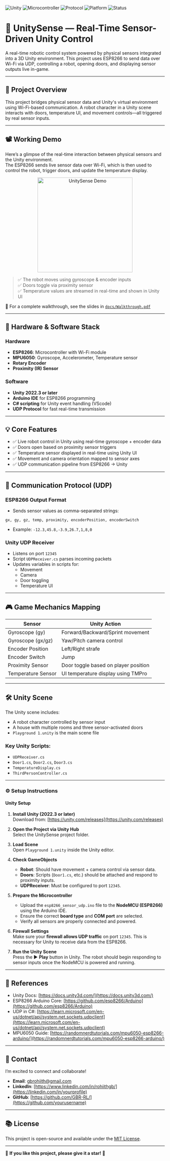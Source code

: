 ![Unity](https://img.shields.io/badge/Engine-Unity_2022.3-blue?logo=unity)
![Microcontroller](https://img.shields.io/badge/Hardware-ESP8266-lightgrey)
![Protocol](https://img.shields.io/badge/Communication-UDP-green)
![Platform](https://img.shields.io/badge/Platform-Real%20Sensors%20%2B%20Unity-brightgreen)
![Status](https://img.shields.io/badge/Project%20Status-Completed-success)

# 🤖 UnitySense — Real-Time Sensor-Driven Unity Control

A real-time robotic control system powered by physical sensors integrated into a 3D Unity environment. This project uses ESP8266 to send data over Wi-Fi via UDP, controlling a robot, opening doors, and displaying sensor outputs live in-game.

---

## 📌 Project Overview

This project bridges physical sensor data and Unity's virtual environment using Wi-Fi-based communication. A robot character in a Unity scene interacts with doors, temperature UI, and movement controls—all triggered by real sensor inputs.

---
## 📽️ Working Demo

Here’s a glimpse of the real-time interaction between physical sensors and the Unity environment.  
The ESP8266 sends live sensor data over Wi-Fi, which is then used to control the robot, trigger doors, and update the temperature display.

<p align="center">
  <img src="asset/demo.gif" alt="UnitySense Demo" width="300"/>
</p>

> ✅ The robot moves using gyroscope & encoder inputs  
> ✅ Doors toggle via proximity sensor  
> ✅ Temperature values are streamed in real-time and shown in Unity UI

🔗 For a complete walkthrough, see the slides in [`docs/Walkthrough.pdf`](docs/Walkthrough.pdf)

---
## 🔧 Hardware & Software Stack

### Hardware

- **ESP8266**: Microcontroller with Wi-Fi module
- **MPU6050**: Gyroscope, Accelerometer, Temperature sensor
- **Rotary Encoder**
- **Proximity (IR) Sensor**

### Software

- **Unity 2022.3 or later**
- **Arduino IDE** for ESP8266 programming
- **C# scripting** for Unity event handling (VScode)
- **UDP Protocol** for fast real-time transmission

---

## 💡 Core Features

- ✅ Live robot control in Unity using real-time gyroscope + encoder data
- ✅ Doors open based on proximity sensor triggers
- ✅ Temperature sensor displayed in real-time using Unity UI
- ✅ Movement and camera orientation mapped to sensor axes
- ✅ UDP communication pipeline from ESP8266 → Unity

---

## 🧠 Communication Protocol (UDP)

### ESP8266 Output Format

- Sends sensor values as comma-separated strings:

```
gx, gy, gz, temp, proximity, encoderPosition, encoderSwitch
```

- Example: `-12.3,45.8,-3.9,26.7,1,8,0`

### Unity UDP Receiver

- Listens on port `12345`
- Script `UDPReceiver.cs` parses incoming packets
- Updates variables in scripts for:
  - Movement
  - Camera
  - Door toggling
  - Temperature UI

---

## 🎮 Game Mechanics Mapping

| Sensor             | Unity Action                         |
| ------------------ | ------------------------------------ |
| Gyroscope (gy)     | Forward/Backward/Sprint movement     |
| Gyroscope (gx/gz)  | Yaw/Pitch camera control             |
| Encoder Position   | Left/Right strafe                    |
| Encoder Switch     | Jump                                 |
| Proximity Sensor   | Door toggle based on player position |
| Temperature Sensor | UI temperature display using TMPro   |

---

## 🛠️ Unity Scene

The Unity scene includes:

- A robot character controlled by sensor input
- A house with multiple rooms and three sensor-activated doors
- `Playground 1.unity` is the main scene file

### Key Unity Scripts:

- `UDPReceiver.cs`
- `Door1.cs`, `Door2.cs`, `Door3.cs`
- `TemperatureDisplay.cs`
- `ThirdPersonController.cs`

---

### ⚙️ Setup Instructions

#### Unity Setup

1. **Install Unity (2022.3 or later)**  
   Download from: [https://unity.com/releases](https://unity.com/releases)

2. **Open the Project via Unity Hub**  
   Select the UnitySense project folder.

3. **Load Scene**  
   Open `Playground 1.unity` inside the Unity editor.

4. **Check GameObjects**
   - **Robot**: Should have movement + camera control via sensor data.
   - **Doors**: Scripts (`Door1.cs`, etc.) should be attached and respond to proximity inputs.
   - **UDPReceiver**: Must be configured to port `12345`.

5. **Prepare the Microcontroller**
   - Upload the `esp8266_sensor_udp.ino` file to the **NodeMCU (ESP8266)** using the Arduino IDE.
   - Ensure the correct **board type** and **COM port** are selected.
   - Verify all sensors are properly connected and powered.

6. **Firewall Settings**  
   Make sure your **firewall allows UDP traffic** on port `12345`. This is necessary for Unity to receive data from the ESP8266.

7. **Run the Unity Scene**  
   Press the ▶️ **Play** button in Unity. The robot should begin responding to sensor inputs once the NodeMCU is powered and running.

---

## 📄 References

- Unity Docs: [https://docs.unity3d.com/](https://docs.unity3d.com/)
- ESP8266 Arduino Core: [https://github.com/esp8266/Arduino](https://github.com/esp8266/Arduino)
- UDP in C#: [https://learn.microsoft.com/en-us/dotnet/api/system.net.sockets.udpclient](https://learn.microsoft.com/en-us/dotnet/api/system.net.sockets.udpclient)
- MPU6050 Guide: [https://randomnerdtutorials.com/mpu6050-esp8266-arduino/](https://randomnerdtutorials.com/mpu6050-esp8266-arduino/)

---

## 📩 Contact
I’m excited to connect and collaborate!  
- **Email**: [gbrohiith@gmail.com](mailto:your.email@example.com)  
- **LinkedIn**: [https://www.linkedin.com/in/rohiithgb/](https://linkedin.com/in/yourprofile)  
- **GitHub**: [https://github.com/GBR-RL/](https://github.com/yourusername)

---

## 📚 License
This project is open-source and available under the [MIT License](LICENSE).  

---

🌟 **If you like this project, please give it a star!** 🌟
